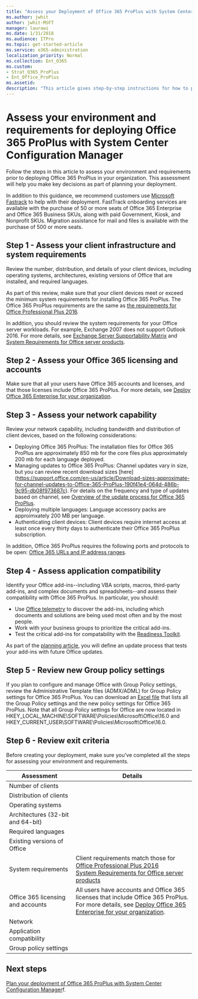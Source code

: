 ```yaml
---
title: "Assess your Deployment of Office 365 ProPlus with System Center Configuration Manager"
ms.author: jwhit
author: jwhit-MSFT
manager: laurawi
ms.date: 1/31/2018
ms.audience: ITPro
ms.topic: get-started-article
ms.service: o365-administration
localization_priority: Normal
ms.collection: Ent_O365
ms.custom:
- Strat_O365_ProPlus
- Ent_Office_ProPlus
ms.assetid:
description: "This article gives step-by-step instructions for how to plan your deployment of Office 365 ProPlus with System Center Configuration Manager. The article is intended for administrators in enterprise environments working with hundreds or thousands of computers."
---
```


# Assess your environment and requirements for deploying Office 365 ProPlus with System Center Configuration Manager

Follow the steps in this article to assess your environment and requirements prior to deploying Office 365 ProPlus in your organization. This assessment will help you make key decisions as part of planning your deployment.

In addition to this guidance, we recommend customers use [Microsoft Fastrack](https://fasttrack.microsoft.com/office) to help with their deployment. FastTrack onboarding services are available with the purchase of 50 or more seats of Office 365 Enterprise and Office 365 Business SKUs, along with paid Government, Kiosk, and Nonprofit SKUs. Migration assistance for mail and files is available with the purchase of 500 or more seats.

## Step 1 - Assess your client infrastructure and system requirements

Review the number, distribution, and details of your client devices, including operating systems, architectures, existing versions of Office that are installed, and required languages.

As part of this review, make sure that your client devices meet or exceed the minimum system requirements for installing Office 365 ProPlus. The Office 365 ProPlus requirements are the same as [the requirements for Office Professional Plus 2016](https://products.office.com/en-us/office-system-requirements#Office2016-suites-section).

In addition, you should review the system requirements for your Office server workloads. For example, Exchange 2007 does not support Outlook 2016. For more details, see [Exchange Server Supportability Matrix](https://technet.microsoft.com/library/ff728623(v=exchg.150).aspx) and [System Requirements for Office server products](https://products.office.com/en-US/office-system-requirements).

## Step 2 - Assess your Office 365 licensing and accounts

Make sure that all your users have Office 365 accounts and licenses, and that those licenses include Office 365 ProPlus. For more details, see [Deploy Office 365 Enterprise for your organization](https://support.office.com/en-us/article/Deploy-Office-365-Enterprise-for-your-organization-ee73dafb-be54-492e-bcfd-0fbfb5f65e94?ui=en-US&rs=en-US&ad=US).

## Step 3 - Assess your network capability

Review your network capability, including bandwidth and distribution of client devices, based on the following considerations:

- Deploying Office 365 ProPlus: The installation files for Office 365 ProPlus are approximately 850 mb for the core files plus approximately 200 mb for each language deployed. 
- Managing updates to Office 365 ProPlus: Channel updates vary in size, but you can review recent download sizes [here] (https://support.office.com/en-us/article/Download-sizes-approximate-for-channel-updates-to-Office-365-ProPlus-190f41e4-064d-486b-9c95-db08f973687c). For details on the frequency and type of updates based on channel, see [Overview of the update process for Office 365 ProPlus](overview-of-the-update-process-for-office-365-proplus.md). 
- Deploying multiple languages: Language accessory packs are approimxately 200 MB per language.
- Authenticating client devices: Client devices require internet access at least once every thirty days to authenticate their Office 365 ProPlus subscription. 

In addition, Office 365 ProPlus requires the following ports and protocols to be open: [Office 365 URLs and IP address ranges](https://support.office.com/en-us/article/Office-365-URLs-and-IP-address-ranges-8548a211-3fe7-47cb-abb1-355ea5aa88a2?ui=en-US&rs=en-US&ad=US).

## Step 4 - Assess application compatibility

Identify your Office add-ins--including VBA scripts, macros, third-party add-ins, and complex documents and spreadsheets--and assess their compatibility with Office 365 ProPlus. In particular, you should:

- Use [Office telemetry](https://technet.microsoft.com/EN-US/library/ff394407(v=office.16).aspx) to discover the add-ins, including which documents and solutions are being used most often and by the most people.
- Work with your business groups to prioritize the critical add-ins.
- Test the critical add-ins for compatability with the [Readiness Toolkit](use-the-readiness-toolkit-to-assess-application-compatibility-for-office-365-pro.md). 
 
As part of the [planning article](plan-deploy-office-365-proplus-with-Configuration-Manager.md), you will define an update process that tests your add-ins with future Office updates. 

## Step 5 - Review new Group policy settings

If you plan to configure and manage Office with Group Policy settings, review the Administrative Template files (ADMX/ADML) for Group Policy settings for Office 365 ProPlus. You can download an [Excel file](https://www.microsoft.com/en-us/download/details.aspx?id=49030) that lists all the Group Policy settings and the new policy settings for Office 365 ProPlus. Note that all Group Policy settings for Office are now located in HKEY_LOCAL_MACHINE\SOFTWARE\Policies\Microsoft\Office\16.0 and HKEY_CURRENT_USER\SOFTWARE\Policies\Microsoft\Office\16.0.

## Step 6 - Review exit criteria

Before creating your deployment, make sure you've completed all the steps for assessing your environment and requirements.

|Assessment         |Details                     |
|-------------------|----------------------------|
|Number of clients                                ||
|Distribution of clients                          ||
|Operating systems                                ||
|Architectures (32-bit and 64-bit)                ||
|Required languages                               ||
|Existing versions of Office                      ||
|System requirements                              |Client requirements match those for [Office Professional Plus 2016](https://products.office.com/en-us/office-system-requirements#Office2016-suites-section)<br>[System Requirements for Office server products](https://products.office.com/en-US/office-system-requirements)|
|Office 365 licensing and accounts                |All users have accounts and Office 365 licenses that include Office 365 ProPlus.<br> For more details, see [Deploy Office 365 Enterprise for your organization](https://support.office.com/en-us/article/Deploy-Office-365-Enterprise-for-your-organization-ee73dafb-be54-492e-bcfd-0fbfb5f65e94?ui=en-US&rs=en-US&ad=US).|
|Network                                          ||
|Application compatibility                        ||
|Group policy settings                            ||

## Next steps

[Plan your deployment of Office 365 ProPlus with System Center Configuration Manager](plan-deploy-office-365-proplus-with-Configuration-Manager.md)f.


